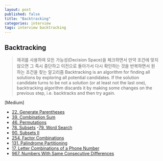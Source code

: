 ```yaml
---
layout: post
published: false
title: "Backtracking"
categories: interview
tags: interview backtracking
---
```


## Backtracking
> 재귀를 사용하여 모든 가능성(Decision Space)을 체크하면서 만약 조건에 맞지 않으면 그 즉시 중단하고 이전으로 돌아가서 다시 확인하는 것을 반복하면서 원하는 조건을 찾는 알고리즘
> Backtracking is an algorithm for finding all solutions by exploring all potential candidates. If the solution candidate turns to be not a solution (or at least not the last one), backtracking algorithm discards it by making some changes on the previous step, i.e. backtracks and then try again.

[Medium]
- [22. Generate Parentheses](https://leetcode.com/problems/generate-parentheses/)
- [39. Combination Sum](https://leetcode.com/problems/combination-sum/)
- [46. Permutations](https://leetcode.com/problems/permutations/)
- [78. Subsets](https://leetcode.com/problems/subsets/)
 -[79. Word Search](https://leetcode.com/problems/word-search/)
- [90. Subsets II](https://leetcode.com/problems/subsets-ii/)
- [254. Factor Combinations](https://leetcode.com/problems/factor-combinations/)
- [131. Palindrome Partitioning](https://leetcode.com/problems/palindrome-partitioning/)
- [17. Letter Combinations of a Phone Number](https://leetcode.com/problems/letter-combinations-of-a-phone-number/)
- [967. Numbers With Same Consecutive Differences](https://leetcode.com/problems/numbers-with-same-consecutive-differences/)
